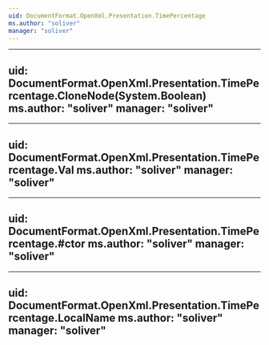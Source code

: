 ```yaml
---
uid: DocumentFormat.OpenXml.Presentation.TimePercentage
ms.author: "soliver"
manager: "soliver"
---
```


---
uid: DocumentFormat.OpenXml.Presentation.TimePercentage.CloneNode(System.Boolean)
ms.author: "soliver"
manager: "soliver"
---

---
uid: DocumentFormat.OpenXml.Presentation.TimePercentage.Val
ms.author: "soliver"
manager: "soliver"
---

---
uid: DocumentFormat.OpenXml.Presentation.TimePercentage.#ctor
ms.author: "soliver"
manager: "soliver"
---

---
uid: DocumentFormat.OpenXml.Presentation.TimePercentage.LocalName
ms.author: "soliver"
manager: "soliver"
---
